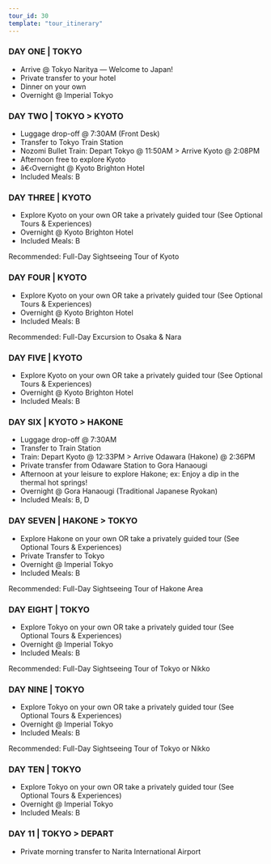 ```yaml
---
tour_id: 30
template: "tour_itinerary"
---
```

### DAY ONE | TOKYO

*   Arrive @ Tokyo Naritya — Welcome to Japan!
*   Private transfer to your hotel
*   Dinner on your own
*   Overnight @ Imperial Tokyo

### DAY TWO | TOKYO > KYOTO

*   Luggage drop\-off @ 7:30AM (Front Desk)
*   Transfer to Tokyo Train Station
*   Nozomi Bullet Train: Depart Tokyo @ 11:50AM > Arrive Kyoto @ 2:08PM
*   Afternoon free to explore Kyoto
*   â€‹Overnight @ Kyoto Brighton Hotel
*   Included Meals: B

### DAY THREE | KYOTO

*   Explore Kyoto on your own OR take a privately guided tour (See Optional Tours & Experiences)
*   Overnight @ Kyoto Brighton Hotel
*   Included Meals: B


Recommended: Full\-Day Sightseeing Tour of Kyoto

### DAY FOUR | KYOTO

*   Explore Kyoto on your own OR take a privately guided tour (See Optional Tours & Experiences)
*   Overnight @ Kyoto Brighton Hotel
*   Included Meals: B


Recommended: Full\-Day Excursion to Osaka & Nara

### DAY FIVE | KYOTO

*   Explore Kyoto on your own OR take a privately guided tour (See Optional Tours & Experiences)
*   Overnight @ Kyoto Brighton Hotel
*   Included Meals: B

### DAY SIX | KYOTO > HAKONE

*   Luggage drop\-off @ 7:30AM
*   Transfer to Train Station
*   Train: Depart Kyoto @ 12:33PM > Arrive Odawara (Hakone) @ 2:36PM
*   Private transfer from Odaware Station to Gora Hanaougi
*   Afternoon at your leisure to explore Hakone; ex: Enjoy a dip in the thermal hot springs!
*   Overnight @ Gora Hanaougi (Traditional Japanese Ryokan)
*   Included Meals: B, D

### DAY SEVEN | HAKONE > TOKYO

*   Explore Hakone on your own OR take a privately guided tour (See Optional Tours & Experiences)
*   Private Transfer to Tokyo
*   Overnight @ Imperial Tokyo
*   Included Meals: B


Recommended: Full\-Day Sightseeing Tour of Hakone Area

### DAY EIGHT | TOKYO

*   Explore Tokyo on your own OR take a privately guided tour (See Optional Tours & Experiences)
*   Overnight @ Imperial Tokyo
*   Included Meals: B


Recommended: Full\-Day Sightseeing Tour of Tokyo or Nikko

### DAY NINE | TOKYO

*   Explore Tokyo on your own OR take a privately guided tour (See Optional Tours & Experiences)
*   Overnight @ Imperial Tokyo
*   Included Meals: B


Recommended: Full\-Day Sightseeing Tour of Tokyo or Nikko

### DAY TEN | TOKYO

*   Explore Tokyo on your own OR take a privately guided tour (See Optional Tours & Experiences)
*   Overnight @ Imperial Tokyo
*   Included Meals: B

### DAY 11 | TOKYO > DEPART

*   Private morning transfer to Narita International Airport